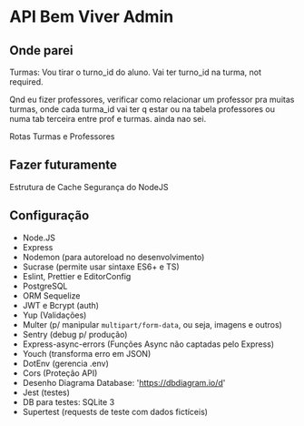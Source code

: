 # API Bem Viver Admin

## Onde parei

Turmas:
Vou tirar o turno_id do aluno.
Vai ter turno_id na turma, not required.

Qnd eu fizer professores, verificar como relacionar um professor pra muitas turmas,
onde cada turma_id vai ter q estar ou na tabela professores ou numa tab terceira entre prof e turmas. ainda nao sei.

Rotas Turmas e Professores

## Fazer futuramente

Estrutura de Cache
Segurança do NodeJS

## Configuração

- Node.JS
- Express
- Nodemon (para autoreload no desenvolvimento)
- Sucrase (permite usar sintaxe ES6+ e TS)
- Eslint, Prettier e EditorConfig
- PostgreSQL
- ORM Sequelize
- JWT e Bcrypt (auth)
- Yup (Validações)
- Multer (p/ manipular `multipart/form-data`, ou seja, imagens e outros)
- Sentry (debug p/ produção)
- Express-async-errors (Funções Async não captadas pelo Express)
- Youch (transforma erro em JSON)
- DotEnv (gerencia .env)
- Cors (Proteção API)
- Desenho Diagrama Database: 'https://dbdiagram.io/d'
- Jest (testes)
- DB para testes: SQLite 3
- Supertest (requests de teste com dados fictíceis)

